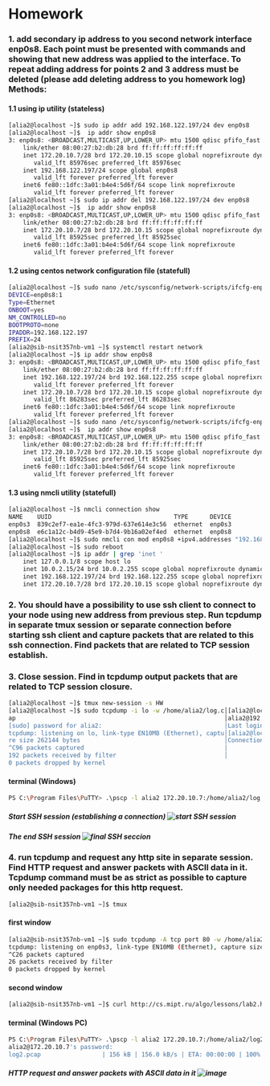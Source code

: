 # Homework

### 1. add secondary ip address to you second network interface enp0s8. Each point must be presented with commands and showing that new address was applied to the interface. To repeat adding address for points 2 and 3 address must be deleted (please add deleting address to you homework log) Methods:

   #### 1.1 using ip utility (stateless)

```bash
[alia2@localhost ~]$ sudo ip addr add 192.168.122.197/24 dev enp0s8
[alia2@localhost ~]$  ip addr show enp0s8
3: enp0s8: <BROADCAST,MULTICAST,UP,LOWER_UP> mtu 1500 qdisc pfifo_fast state UP group default qlen 1000
    link/ether 08:00:27:b2:db:28 brd ff:ff:ff:ff:ff:ff
    inet 172.20.10.7/28 brd 172.20.10.15 scope global noprefixroute dynamic enp0s8
       valid_lft 85976sec preferred_lft 85976sec
    inet 192.168.122.197/24 scope global enp0s8
       valid_lft forever preferred_lft forever
    inet6 fe80::1dfc:3a01:b4e4:5d6f/64 scope link noprefixroute
       valid_lft forever preferred_lft forever
[alia2@localhost ~]$ sudo ip addr del 192.168.122.197/24 dev enp0s8
[alia2@localhost ~]$  ip addr show enp0s8
3: enp0s8: <BROADCAST,MULTICAST,UP,LOWER_UP> mtu 1500 qdisc pfifo_fast state UP group default qlen 1000
    link/ether 08:00:27:b2:db:28 brd ff:ff:ff:ff:ff:ff
    inet 172.20.10.7/28 brd 172.20.10.15 scope global noprefixroute dynamic enp0s8
       valid_lft 85925sec preferred_lft 85925sec
    inet6 fe80::1dfc:3a01:b4e4:5d6f/64 scope link noprefixroute
       valid_lft forever preferred_lft forever
```

   #### 1.2 using centos network configuration file (statefull)

```bash
[alia2@localhost ~]$ sudo nano /etc/sysconfig/network-scripts/ifcfg-enp0s8:1
DEVICE=enp0s8:1
Type=Ethernet
ONBOOT=yes
NM_CONTROLLED=no
BOOTPROTO=none
IPADDR=192.168.122.197
PREFIX=24
[alia2@sib-nsit357nb-vm1 ~]$ systemctl restart network
[alia2@localhost ~]$ ip addr show enp0s8
3: enp0s8: <BROADCAST,MULTICAST,UP,LOWER_UP> mtu 1500 qdisc pfifo_fast state UP group default qlen 1000
    link/ether 08:00:27:b2:db:28 brd ff:ff:ff:ff:ff:ff
    inet 192.168.122.197/24 brd 192.168.122.255 scope global noprefixroute enp0s8
       valid_lft forever preferred_lft forever
    inet 172.20.10.7/28 brd 172.20.10.15 scope global noprefixroute dynamic enp0s8
       valid_lft 86283sec preferred_lft 86283sec
    inet6 fe80::1dfc:3a01:b4e4:5d6f/64 scope link noprefixroute
       valid_lft forever preferred_lft forever
[alia2@localhost ~]$ sudo nano /etc/sysconfig/network-scripts/ifcfg-enp0s8:1 # removing all that was added earlier
[alia2@localhost ~]$  ip addr show enp0s8
3: enp0s8: <BROADCAST,MULTICAST,UP,LOWER_UP> mtu 1500 qdisc pfifo_fast state UP group default qlen 1000
    link/ether 08:00:27:b2:db:28 brd ff:ff:ff:ff:ff:ff
    inet 172.20.10.7/28 brd 172.20.10.15 scope global noprefixroute dynamic enp0s8
       valid_lft 85925sec preferred_lft 85925sec
    inet6 fe80::1dfc:3a01:b4e4:5d6f/64 scope link noprefixroute
       valid_lft forever preferred_lft forever
```

   #### 1.3 using nmcli utility (statefull)

```bash
[alia2@localhost ~]$ nmcli connection show
NAME    UUID                                  TYPE      DEVICE
enp0s3  839c2ef7-ea1e-4fc3-979d-637e614e3c56  ethernet  enp0s3
enp0s8  e6c1a12c-b4d9-45e9-b7d4-9b16a02ef4ed  ethernet  enp0s8
[alia2@localhost ~]$ sudo nmcli con mod enp0s8 +ipv4.addresses "192.168.122.197/24"
[alia2@localhost ~]$ sudo reboot
[alia2@localhost ~]$ ip addr | grep 'inet '
    inet 127.0.0.1/8 scope host lo
    inet 10.0.2.15/24 brd 10.0.2.255 scope global noprefixroute dynamic enp0s3
    inet 192.168.122.197/24 brd 192.168.122.255 scope global noprefixroute enp0s8
    inet 172.20.10.7/28 brd 172.20.10.15 scope global noprefixroute dynamic enp0s8
```

### 2. You should have a possibility to use ssh client to connect to your node using new address from previous step. Run tcpdump in separate tmux session or separate connection before starting ssh client and capture packets that are related to this ssh connection. Find packets that are related to TCP session establish.
### 3. Close session. Find in tcpdump output packets that are related to TCP session closure.

```bash
[alia2@localhost ~]$ tmux new-session -s HW
[alia2@localhost ~]$ sudo tcpdump -i lo -w /home/alia2/log.c│[alia2@localhost ~]$ ssh alia2@192.168.122.197
ap                                                          │alia2@192.168.122.197's password:
[sudo] password for alia2:                                  │Last login: Tue Dec 28 00:32:30 2021 from 192.168.122.197
tcpdump: listening on lo, link-type EN10MB (Ethernet), captu│[alia2@localhost ~]$ logout
re size 262144 bytes                                        │Connection to 192.168.122.197 closed.
^C96 packets captured                                       │
192 packets received by filter                              │
0 packets dropped by kernel
```

#### terminal (Windows)

```bash
PS C:\Program Files\PuTTY> .\pscp -l alia2 172.20.10.7:/home/alia2/log.cap D:\
```

##### Start SSH session (establishing a connection) ![start SSH session](https://user-images.githubusercontent.com/95036108/147680087-0123f5cd-16c7-4f21-81fd-7772c9757c2d.PNG)
##### The end SSH session ![final SSH seccion](https://user-images.githubusercontent.com/95036108/147680324-7bd36a30-d503-4a72-934e-9c38c302d324.PNG)

### 4. run tcpdump and request any http site in separate session. Find HTTP request and answer packets with ASCII data in it.  Tcpdump command must be as strict as possible to capture only needed packages for this http request.

```bash
[alia2@sib-nsit357nb-vm1 ~]$ tmux
```

#### first window

```bash
[alia2@sib-nsit357nb-vm1 ~]$ sudo tcpdump -A tcp port 80 -w /home/alia2/log2.pcap
tcpdump: listening on enp0s3, link-type EN10MB (Ethernet), capture size 262144 bytes
^C26 packets captured
26 packets received by filter
0 packets dropped by kernel
```

#### second window

```bash
[alia2@sib-nsit357nb-vm1 ~]$ curl http://cs.mipt.ru/algo/lessons/lab2.html
```

#### terminal (Windows PC)

```bash
PS C:\Program Files\PuTTY> .\pscp -l alia2 172.20.10.7:/home/alia2/log2.pcap D:\
alia2@172.20.10.7's password:
log2.pcap                 | 156 kB | 156.0 kB/s | ETA: 00:00:00 | 100%
```

##### HTTP request and answer packets with ASCII data in it ![image](https://user-images.githubusercontent.com/95036108/147693188-f1a3fc7c-f080-402a-9f1b-0b7cb2d23095.png)

